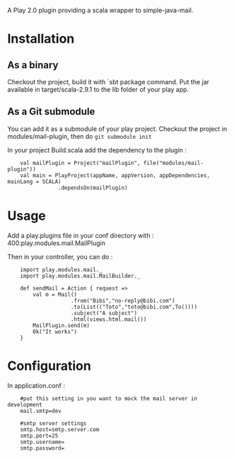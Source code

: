 A Play 2.0 plugin providing a scala wrapper to simple-java-mail.

Installation
============

As a binary
-----------

Checkout the project, build it with `sbt package command.
Put the jar available in target/scala-2.9.1 to the lib folder of your play app.

As a Git submodule
------------------
You can add it as a submodule of your play project.
Checkout the project in modules/mail-plugin, then do `git submodule init`

In your project Build.scala add the dependency to the plugin :

        val mailPlugin = Project("mailPlugin", file("modules/mail-plugin"))
        val main = PlayProject(appName, appVersion, appDependencies, mainLang = SCALA)
                    .dependsOn(mailPlugin)


Usage
=====

Add a play.plugins file in your conf directory with :
        400:play.modules.mail.MailPlugin

Then in your controller, you can do :

        import play.modules.mail._
        import play.modules.mail.MailBuilder._

        def sendMail = Action { request =>
            val m = Mail()
                        .from("Bibi","no-reply@bibi.com")
                        .to(List(("Toto","toto@bibi.com",To())))
                        .subject("A subject")
                        .html(views.html.mail())
            MailPlugin.send(m)
            Ok("It works")
        }

Configuration
=============
In application.conf :

        #put this setting in you want to mock the mail server in development
        mail.smtp=dev

        #smtp server settings
        smtp.host=smtp.server.com
        smtp.port=25
        smtp.username=
        smtp.password=



